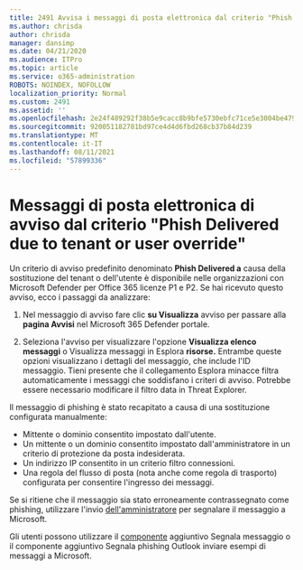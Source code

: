```yaml
---
title: 2491 Avvisa i messaggi di posta elettronica dal criterio "Phish Delivered due to tenant or user override"
ms.author: chrisda
author: chrisda
manager: dansimp
ms.date: 04/21/2020
ms.audience: ITPro
ms.topic: article
ms.service: o365-administration
ROBOTS: NOINDEX, NOFOLLOW
localization_priority: Normal
ms.custom: 2491
ms.assetid: ''
ms.openlocfilehash: 2e24f489292f38b5e9cacc8b9bfe5730ebfc71ce5e3004be479134ef6c791a12
ms.sourcegitcommit: 920051182781bd97ce4d4d6fbd268cb37b84d239
ms.translationtype: MT
ms.contentlocale: it-IT
ms.lasthandoff: 08/11/2021
ms.locfileid: "57899336"
---
```

# <a name="alert-email-messages-from-the-phish-delivered-due-to-tenant-or-user-override-policy"></a>Messaggi di posta elettronica di avviso dal criterio "Phish Delivered due to tenant or user override"

Un criterio di avviso predefinito denominato **Phish Delivered a** causa della sostituzione del tenant o dell'utente è disponibile nelle organizzazioni con Microsoft Defender per Office 365 licenze P1 e P2. Se hai ricevuto questo avviso, ecco i passaggi da analizzare:

1. Nel messaggio di avviso fare clic **su Visualizza** avviso per passare alla **pagina Avvisi** nel Microsoft 365 Defender portale.

2. Seleziona l'avviso per visualizzare l'opzione **Visualizza elenco messaggi** o Visualizza messaggi in Esplora **risorse.** Entrambe queste opzioni visualizzano i dettagli del messaggio, che include l'ID messaggio. Tieni presente che il collegamento Esplora minacce filtra automaticamente i messaggi che soddisfano i criteri di avviso. Potrebbe essere necessario modificare il filtro data in Threat Explorer.

Il messaggio di phishing è stato recapitato a causa di una sostituzione configurata manualmente:

- Mittente o dominio consentito impostato dall'utente.
- Un mittente o un dominio consentito impostato dall'amministratore in un criterio di protezione da posta indesiderata.
- Un indirizzo IP consentito in un criterio filtro connessioni.
- Una regola del flusso di posta (nota anche come regola di trasporto) configurata per consentire l'ingresso dei messaggi.

Se si ritiene che il messaggio sia stato erroneamente contrassegnato come phishing, utilizzare l'invio [dell'amministratore](https://docs.microsoft.com/microsoft-365/security/office-365-security/admin-submission) per segnalare il messaggio a Microsoft.

Gli utenti possono utilizzare il [componente](https://docs.microsoft.com/microsoft-365/security/office-365-security/enable-the-report-message-add-in) aggiuntivo Segnala messaggio o il componente aggiuntivo Segnala phishing Outlook inviare esempi di messaggi a Microsoft.
